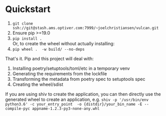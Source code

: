 # Quickstart

1. `git clone ssh://git@stash.ams.optiver.com:7999/~joelchristiansen/vulcan.git`
2. Ensure pip >=19.0
3. `pip install .`  
Or, to create the wheel without actually installing:
3. `pip wheel .  -w build/ --no-deps`


That's it. Pip and this project will deal with:

1. Installing poetry/setuptools/toml/etc in a temporary venv
2. Generating the requirements from the lockfile
3. Transforming the metadata from poetry spec to setuptools spec
4. Creating the wheel/sdist


If you are using shiv to create the application, you can then directly use the generated wheel to create an
application, e.g. `shiv -p '/usr/bin/env python3.6' -c your_entry_point  -o {distdir}/your_bin_name -E --compile-pyc appname-1.2.3-py3-none-any.whl`
